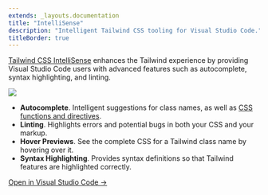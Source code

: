 ```yaml
---
extends: _layouts.documentation
title: "IntelliSense"
description: "Intelligent Tailwind CSS tooling for Visual Studio Code."
titleBorder: true
---
```


[Tailwind CSS IntelliSense](https://marketplace.visualstudio.com/items?itemName=bradlc.vscode-tailwindcss) enhances the Tailwind experience by providing Visual Studio Code users with advanced features such as autocomplete, syntax highlighting, and linting.

![](/img/intellisense.png)

- **Autocomplete**. Intelligent suggestions for class names, as well as [CSS functions and directives](/docs/functions-and-directives).
- **Linting**. Highlights errors and potential bugs in both your CSS and your markup.
- **Hover Previews**. See the complete CSS for a Tailwind class name by hovering over it.
- **Syntax Highlighting**. Provides syntax definitions so that Tailwind features are highlighted correctly.

[Open in Visual Studio Code →](vscode:extension/bradlc.vscode-tailwindcss)
